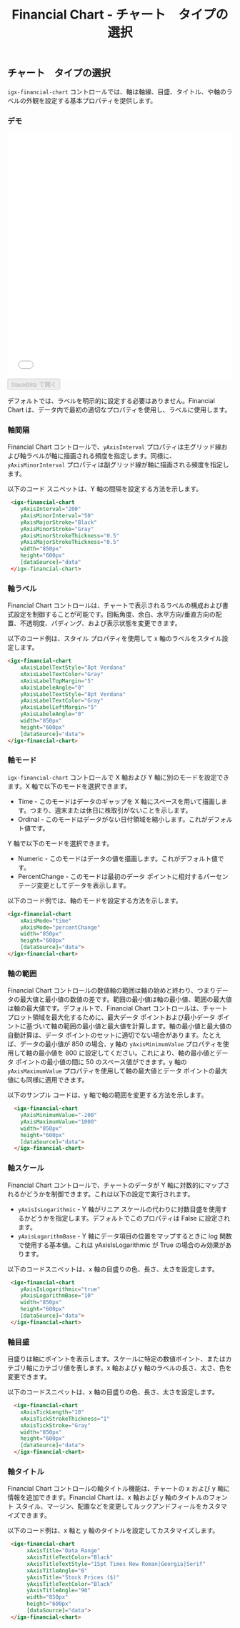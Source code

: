 ﻿---
title: Financial Chart - チャート　タイプの選択
_description: Ignite UI for Angular Financial Chart コンポーネントは簡易な API を使用してファイナンシャル データを表示できます。ユーザーがデータにバインド後にチャートがデータの可視化オプションを複数提供します。
_keywords: Ignite UI for Angular, Angular, ネイティブ Angular コンポーネント スィート, ネイティブ Angular コントロール, ネイティブ Angular コンポーネント, ネイティブ Angular コンポーネント ライブラリ, Angular チャート, Angular チャート コントロール, Angular チャート例, Angular チャート コンポーネント, Angular Financial Chart
_language: ja
---
## チャート　タイプの選択

`igx-financial-chart` コントロールでは、軸は軸線、目盛、タイトル、や軸のラベルの外観を設定する基本プロパティを提供します。

### デモ

<div class="sample-container" style="height: 550px">
    <iframe id="financial-chart-axis-types-iframe" src='{environment:demosBaseUrl}/charts/financial-chart-axis-types' width="100%" height="100%" seamless frameBorder="0" onload="onSampleIframeContentLoaded(this);"></iframe>
</div>
<div>
    <button data-localize="stackblitz" disabled class="stackblitz-btn"   data-iframe-id="financial-chart-axis-types-iframe" data-demos-base-url="{environment:demosBaseUrl}">StackBlitz で開く
    </button>
</div>

<div class="divider--half"></div>

デフォルトでは、ラベルを明示的に設定する必要はありません。Financial Chart は、データ内で最初の適切なプロパティを使用し、ラベルに使用します。

### 軸間隔

Financial Chart コントロールで、`yAxisInterval` プロパティは主グリッド線および軸ラベルが軸に描画される頻度を指定します。同様に、`yAxisMinorInterval` プロパティは副グリッド線が軸に描画される頻度を指定します。

以下のコード スニペットは、Y 軸の間隔を設定する方法を示します。
 
```html
 <igx-financial-chart
	yAxisInterval="200"
    yAxisMinorInterval="50"
    yAxisMajorStroke="Black"
    yAxisMinorStroke="Gray"
    yAxisMinorStrokeThickness="0.5"
    yAxisMajorStrokeThickness="0.5"
    width="850px"
    height="600px"
	[dataSource]="data"
 </igx-financial-chart>
```
<div class="divider--half"></div>

### 軸ラベル

Financial Chart コントロールは、チャートで表示されるラベルの構成および書式設定を制御することが可能です。回転角度、余白、水平方向/垂直方向の配置、不透明度、パディング、および表示状態を変更できます。

以下のコード例は、スタイル プロパティを使用して x 軸のラベルをスタイル設定します。

```html
<igx-financial-chart
    xAxisLabelTextStyle="8pt Verdana"
    xAxisLabelTextColor="Gray"
    xAxisLabelTopMargin="5"
    xAxisLabeleAngle="0"
    yAxisLabelTextStyle="8pt Verdana"
    yAxisLabelTextColor="Gray"
    yAxisLabelLeftMargin="5"
    yAxisLabeleAngle="0"
    width="850px"
    height="600px"
    [dataSource]="data">
</igx-financial-chart>
```
<div class="divider--half"></div>

### 軸モード 

`igx-financial-chart` コントロールで X 軸および Y 軸に別のモードを設定できます。X 軸で以下のモードを選択できます。
- Time - このモードはデータのギャップを X 軸にスペースを用いて描画します。つまり、週末または休日に株取引がないことを示します。
- Ordinal - このモードはデータがない日付領域を縮小します。これがデフォルト値です。

Y 軸で以下のモードを選択できます。
- Numeric - このモードはデータの値を描画します。これがデフォルト値です。
- PercentChange - このモードは最初のデータ ポイントに相対するパーセンテージ変更としてデータを表示します。

以下のコード例では、軸のモードを設定する方法を示します。

```html
<igx-financial-chart
    xAxisMode="time"
    yAxisMode="percentChange"
    width="850px"
    height="600px"
	[dataSource]="data">
</igx-financial-chart>
```
<div class="divider--half"></div>

### 軸の範囲

Financial Chart コントロールの数値軸の範囲は軸の始めと終わり、つまりデータの最大値と最小値の数値の差です。範囲の最小値は軸の最小値、範囲の最大値は軸の最大値です。デフォルトで、Financial Chart コントロールは、チャート プロット領域を最大化するために、最大データ ポイントおよび最小データ ポイントに基づいて軸の範囲の最小値と最大値を計算します。軸の最小値と最大値の自動計算は、データ ポイントのセットに適切でない場合があります。たとえば、データの最小値が 850 の場合、y 軸の `yAxisMinimumValue` プロパティを使用して軸の最小値を 800 に設定してください。これにより、軸の最小値とデータ ポイントの最小値の間に 50 のスペース値ができます。y 軸の `yAxisMaximumValue` プロパティを使用して軸の最大値とデータ ポイントの最大値にも同様に適用できます。

以下のサンプル コードは、y 軸で軸の範囲を変更する方法を示します。

```html
  <igx-financial-chart
    yAxisMinimumValue="-200"
    yAxisMaximumValue="1000"
    width="850px"
    height="600px"
    [dataSource]="data">
  </igx-financial-chart>
```
 <div class="divider--half"></div>
 
### 軸スケール

Financial Chart コントロールで、チャートのデータが Y 軸に対数的にマップされるかどうかを制御できます。これは以下の設定で実行されます。
- `yAxisIsLogarithmic` - Y 軸がリニア スケールの代わりに対数目盛を使用するかどうかを指定します。デフォルトでこのプロパティは False に設定されます。
- `yAxisLogarithmBase` - Y 軸にデータ項目の位置をマップするときに log 関数で使用する基本値。これは yAxisIsLogarithmic が True の場合のみ効果があります。

以下のコードスニペットは、x 軸の目盛りの色、長さ、太さを設定します。

```html
 <igx-financial-chart
    yAxisIsLogarithmic="true"
    yAxisLogarithmBase="10"
    width="850px"
    height="600px"
    [dataSource]="data">
 </igx-financial-chart>
```
<div class="divider--half"></div>

### 軸目盛

目盛りは軸にポイントを表示します。スケールに特定の数値ポイント、またはカテゴリ軸にカテゴリ値を表します。x 軸および y 軸のラベルの長さ、太さ、色を変更できます。

以下のコードスニペットは、x 軸の目盛りの色、長さ、太さを設定します。

```html
  <igx-financial-chart
    xAxisTickLength="10"
    xAxisTickStrokeThickness="1"
    xAxisTickStroke="Gray"
    width="850px"
    height="600px"
    [dataSource]="data">
  </igx-financial-chart>
```
<div class="divider--half"></div>

### 軸タイトル

Financial Chart コントロールの軸タイトル機能は、チャートの x および y 軸に情報を追加できます。Financial Chart は、x 軸および y 軸のタイトルのフォント スタイル、マージン、配置などを変更してルックアンドフィールをカスタマイズできます。

以下のコード例は、x 軸と y 軸のタイトルを設定してカスタマイズします。

```html
 <igx-financial-chart
      xAxisTitle="Data Range"
      xAxisTitleTextColor="Black"
      xAxisTitleTextStyle="15pt Times New Roman|Georgia|Serif"
      xAxisTitleAngle="0"
      yAxisTitle="Stock Prices ($)"
      yAxisTitleTextColor="Black"
      yAxisTitleAngle="90"
      width="850px"
      height="600px"
	  [dataSource]="data">
 </igx-financial-chart>
```
<div class="divider--half"></div>

